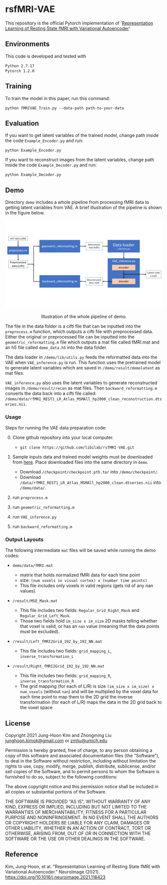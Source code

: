 # rsfMRI-VAE
This repository is the official Pytorch implementation of '[Representation Learning of Resting State fMRI with Variational Autoencoder](https://doi.org/10.1016/j.neuroimage.2021.118423)'

## Environments

This code is developed and tested with 

```
Python 2.7.17
Pytorch 1.2.0
```

## Training

To train the model in this paper, run this command:

```train
python fMRIVAE_Train.py --data-path path-to-your-data
```

## Evaluation

If you want to get latent variables of the trained model, change path inside the code `Example_Encoder.py` and run:

```eval1
python Example_Encoder.py
```

If you want to reconstruct images from the latent variables, change path inside the code `Example_Decoder.py` and run:

```eval2
python Example_Decoder.py
```


## Demo
Directory `demo` includes a whole pipeline from processing fMRI data to getting latent variables from VAE. A brief illustration of the pipeline is shown in the figure below. 

<p align="center">
    <img src="demo/figure/VAE_data_preparation_demo_diagram.PNG" width= "1000">
</p>
<p align=center>
Illustration of the whole pipeline of demo. 
</p>

The file in the data folder is a cifti file that can be inputted into the `preprocess.m` function, which outputs a cifti file with preprocessed data.  Either the original or preprocessed file can be inputted into the `geometric_reformatting.m` file which outputs a mat file called fMRI.mat and an h5 file called `demo_data.h5` into the data folder.  

The data loader in `/demo/lib/utils.py` feeds the reformatted 
data into the VAE when `VAE_inference.py` is run.  This function uses the pretrained model to generate latent variables which are saved in `/demo/result/demolatent` as mat files.  

`VAE_inference.py` also uses the latent variables to generate reconstructed images in `/demo/result/recon` as mat files.  Then `backward_reformatting.m` converts the data back into a cifti file called: `/demo/data/rfMRI_REST1_LR_Atlas_MSMAll_hp2000_clean_reconstruction.dtseries.nii`.

### Usage

Steps for running the VAE data preparation code:

0. Clone github repository into your local computer. 
    - `git clone https://github.com/libilab/rsfMRI-VAE.git`
1. Sample inputs data and trained model weights must be downloaded from [here](https://drive.google.com/drive/folders/1EZug6qm27pk-pfVwx4knqC4oERLI6LZ6?usp=sharing). Place downloaded files into the same directory in `demo`.

    - Download `/checkpoint/checkpoint.pth.tar` into `/demo/checkpoint/`.
    - Download `/data/rfMRI_REST1_LR_Atlas_MSMAll_hp2000_clean.dtseries.nii` into `/demo/data/`.

2. run `preprocess.m`

3. run `geometric_reformatting.m`
4. run `VAE_inference.py`
5. run `backward_reformatting.m`

### Output Layouts
The following intermediate `mat` files will be saved while running the demo codes:

- `demo/data/fMRI.mat`
    - matrix that holds normalized fMRI data for each time point 
    - size: `(num voxels in visual cortex) x (number time points)`
    - This file includes only voxels in valid regions (gets rid of any nan values).

- `/result/MSE_Mask.mat` 
    - This file includes two fields: `Regular_Grid_Right_Mask` and `Regular_Grid_Left_Mask`. 
    - Those two fields hold `im_size x im_size` 2D masks telling whether that voxel is valid, or has an `nan` value (meaning that the data points must be excluded).

- `/result/Left_fMRI2Grid_192_by_192_NN.mat`
    - This file includes two fields: `grid_mapping_L`, `inverse_transformation_L`
- `/result/Right_fMRI2Grid_192_by_192_NN.mat`
    - This file includes two fields: `grid_mapping_R`, `inverse_transformation_R`
    - The grid mapping (for each of L/R) is size `(im_size x im_size) x num_voxels` (without `nan`) and will be multiplied by the voxel data for each time point to map them to the 2D grid the inverse transformation (for each of L/R) maps the data in the 2D grid back to the  voxel space




## License

Copyright 2021 Jung-Hoon Kim and Zhongming Liu
junghoon.kimok@gmail.com or zmliu@umich.edu

Permission is hereby granted, free of charge, to any person obtaining a copy of this software and associated documentation files (the "Software"), to deal in the Software without restriction, including without limitation the rights to use, copy, modify, merge, publish, distribute, sublicense, and/or sell copies of the Software, and to permit persons to whom the Software is furnished to do so, subject to the following conditions:

The above copyright notice and this permission notice shall be included in all copies or substantial portions of the Software.

THE SOFTWARE IS PROVIDED "AS IS", WITHOUT WARRANTY OF ANY KIND, EXPRESS OR IMPLIED, INCLUDING BUT NOT LIMITED TO THE WARRANTIES OF MERCHANTABILITY, FITNESS FOR A PARTICULAR PURPOSE AND NONINFRINGEMENT. IN NO EVENT SHALL THE AUTHORS OR COPYRIGHT HOLDERS BE LIABLE FOR ANY CLAIM, DAMAGES OR OTHER LIABILITY, WHETHER IN AN ACTION OF CONTRACT, TORT OR OTHERWISE, ARISING FROM, OUT OF OR IN CONNECTION WITH THE SOFTWARE OR THE USE OR OTHER DEALINGS IN THE SOFTWARE.


## Reference

Kim, Jung-Hoon, et al. "Representation Learning of Resting State fMRI with Variational Autoencoder." NeuroImage (2021).
https://doi.org/10.1016/j.neuroimage.2021.118423
